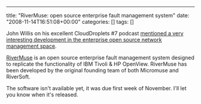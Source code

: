 ---
title: "RiverMuse: open source enterprise fault management system"
date: "2008-11-14T16:51:08+00:00"
categories: []
tags: []

John Willis on his excellent CloudDroplets #7 podcast <a href="http://www.johnmwillis.com/droplets/clouddroplets-7-we-had-to-let-jenny-go/">mentioned a very interesting development in the enterprise open source network management space</a>.

<a href="http://www.rivermuse.com/">RiverMuse</a> is an open source enterprise fault management system designed to replicate the functionality of IBM Tivoli &amp; HP OpenView. RiverMuse has been developed by the original founding team of both Micromuse and RiverSoft.

The software isn't available yet, it was due first week of November. I'll let you know when it's released.
